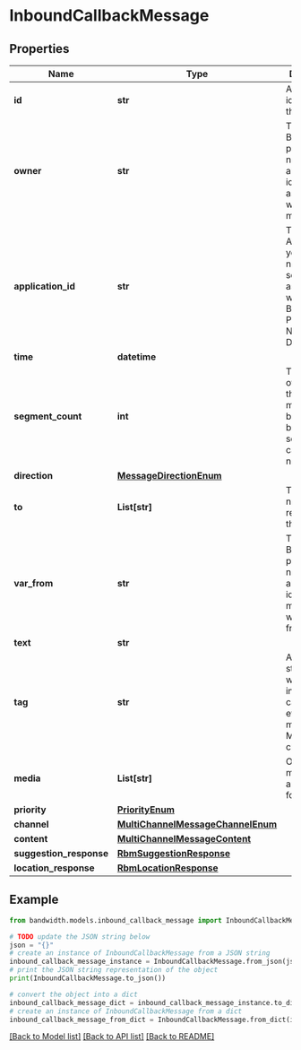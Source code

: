 # InboundCallbackMessage


## Properties

Name | Type | Description | Notes
------------ | ------------- | ------------- | -------------
**id** | **str** | A unique identifier of the message. | 
**owner** | **str** | The Bandwidth phone number or alphanumeric identifier associated with the message. | 
**application_id** | **str** | The ID of the Application your from number or senderId is associated with in the Bandwidth Phone Number Dashboard. | 
**time** | **datetime** |  | 
**segment_count** | **int** | The number of segments the user&#39;s message is broken into before sending over carrier networks. | 
**direction** | [**MessageDirectionEnum**](MessageDirectionEnum.md) |  | 
**to** | **List[str]** | The phone number recipients of the message. | 
**var_from** | **str** | The Bandwidth phone number or alphanumeric identifier the message was sent from. | 
**text** | **str** |  | [optional] 
**tag** | **str** | A custom string that will be included in callback events of the message. Max 1024 characters. | [optional] 
**media** | **List[str]** | Optional media, not applicable for sms | [optional] 
**priority** | [**PriorityEnum**](PriorityEnum.md) |  | [optional] 
**channel** | [**MultiChannelMessageChannelEnum**](MultiChannelMessageChannelEnum.md) |  | [optional] 
**content** | [**MultiChannelMessageContent**](MultiChannelMessageContent.md) |  | [optional] 
**suggestion_response** | [**RbmSuggestionResponse**](RbmSuggestionResponse.md) |  | [optional] 
**location_response** | [**RbmLocationResponse**](RbmLocationResponse.md) |  | [optional] 

## Example

```python
from bandwidth.models.inbound_callback_message import InboundCallbackMessage

# TODO update the JSON string below
json = "{}"
# create an instance of InboundCallbackMessage from a JSON string
inbound_callback_message_instance = InboundCallbackMessage.from_json(json)
# print the JSON string representation of the object
print(InboundCallbackMessage.to_json())

# convert the object into a dict
inbound_callback_message_dict = inbound_callback_message_instance.to_dict()
# create an instance of InboundCallbackMessage from a dict
inbound_callback_message_from_dict = InboundCallbackMessage.from_dict(inbound_callback_message_dict)
```
[[Back to Model list]](../README.md#documentation-for-models) [[Back to API list]](../README.md#documentation-for-api-endpoints) [[Back to README]](../README.md)


